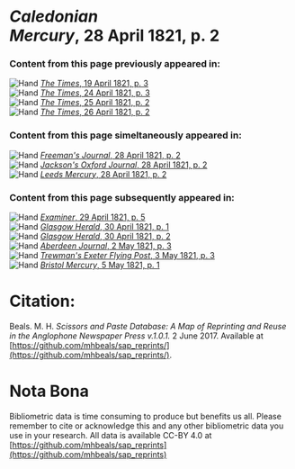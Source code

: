 # *Caledonian Mercury*, 28 April 1821, p. 2  
  
### Content from this page previously appeared in:  
![Hand](http://scissorsandpaste.net/wp-content/uploads/2017/06/smallhandpointer.png) [*The Times*, 19 April 1821, p. 3](https://mhbeals.github.io/sap_html/The-Times/The-Times-19-April-1821-p-3)  
![Hand](http://scissorsandpaste.net/wp-content/uploads/2017/06/smallhandpointer.png) [*The Times*, 24 April 1821, p. 3](https://mhbeals.github.io/sap_html/The-Times/The-Times-24-April-1821-p-3)  
![Hand](http://scissorsandpaste.net/wp-content/uploads/2017/06/smallhandpointer.png) [*The Times*, 25 April 1821, p. 2](https://mhbeals.github.io/sap_html/The-Times/The-Times-25-April-1821-p-2)  
![Hand](http://scissorsandpaste.net/wp-content/uploads/2017/06/smallhandpointer.png) [*The Times*, 26 April 1821, p. 2](https://mhbeals.github.io/sap_html/The-Times/The-Times-26-April-1821-p-2)  
  
### Content from this page simeltaneously appeared in:  
![Hand](http://scissorsandpaste.net/wp-content/uploads/2017/06/smallhandpointer.png) [*Freeman's Journal*, 28 April 1821, p. 2](https://mhbeals.github.io/sap_html/Freeman's-Journal/Freeman's-Journal-28-April-1821-p-2)  
![Hand](http://scissorsandpaste.net/wp-content/uploads/2017/06/smallhandpointer.png) [*Jackson's Oxford Journal*, 28 April 1821, p. 2](https://mhbeals.github.io/sap_html/Jackson's-Oxford-Journal/Jackson's-Oxford-Journal-28-April-1821-p-2)  
![Hand](http://scissorsandpaste.net/wp-content/uploads/2017/06/smallhandpointer.png) [*Leeds Mercury*, 28 April 1821, p. 2](https://mhbeals.github.io/sap_html/Leeds-Mercury/Leeds-Mercury-28-April-1821-p-2)  
  
### Content from this page subsequently appeared in:  
![Hand](http://scissorsandpaste.net/wp-content/uploads/2017/06/smallhandpointer.png) [*Examiner*, 29 April 1821, p. 5](https://mhbeals.github.io/sap_html/Examiner/Examiner-29-April-1821-p-5)  
![Hand](http://scissorsandpaste.net/wp-content/uploads/2017/06/smallhandpointer.png) [*Glasgow Herald*, 30 April 1821, p. 1](https://mhbeals.github.io/sap_html/Glasgow-Herald/Glasgow-Herald-30-April-1821-p-1)  
![Hand](http://scissorsandpaste.net/wp-content/uploads/2017/06/smallhandpointer.png) [*Glasgow Herald*, 30 April 1821, p. 2](https://mhbeals.github.io/sap_html/Glasgow-Herald/Glasgow-Herald-30-April-1821-p-2)  
![Hand](http://scissorsandpaste.net/wp-content/uploads/2017/06/smallhandpointer.png) [*Aberdeen Journal*, 2 May 1821, p. 3](https://mhbeals.github.io/sap_html/Aberdeen-Journal/Aberdeen-Journal-2-May-1821-p-3)  
![Hand](http://scissorsandpaste.net/wp-content/uploads/2017/06/smallhandpointer.png) [*Trewman's Exeter Flying Post*, 3 May 1821, p. 3](https://mhbeals.github.io/sap_html/Trewman's-Exeter-Flying-Post/Trewman's-Exeter-Flying-Post-3-May-1821-p-3)  
![Hand](http://scissorsandpaste.net/wp-content/uploads/2017/06/smallhandpointer.png) [*Bristol Mercury*, 5 May 1821, p. 1](https://mhbeals.github.io/sap_html/Bristol-Mercury/Bristol-Mercury-5-May-1821-p-1)  


# Citation: 

Beals. M. H. *Scissors and Paste Database: A Map of Reprinting and Reuse in the Anglophone Newspaper Press v.1.0.1.* 2 June 2017. Available at [https://github.com/mhbeals/sap_reprints/](https://github.com/mhbeals/sap_reprints/). 

# Nota Bona

Bibliometric data is time consuming to produce but benefits us all. Please remember to cite or acknowledge this and any other bibliometric data you use in your research. All data is available CC-BY 4.0 at [https://github.com/mhbeals/sap_reprints](https://github.com/mhbeals/sap_reprints)